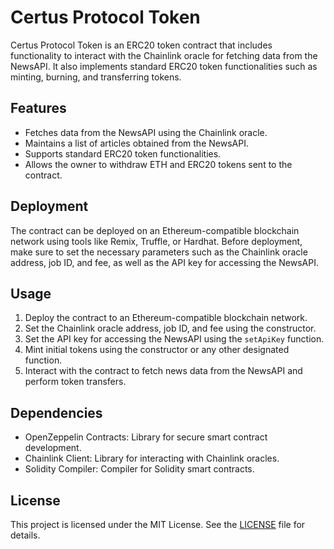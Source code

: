 # Certus Protocol Token

Certus Protocol Token is an ERC20 token contract that includes functionality to interact with the Chainlink oracle for fetching data from the NewsAPI. It also implements standard ERC20 token functionalities such as minting, burning, and transferring tokens.

## Features

- Fetches data from the NewsAPI using the Chainlink oracle.
- Maintains a list of articles obtained from the NewsAPI.
- Supports standard ERC20 token functionalities.
- Allows the owner to withdraw ETH and ERC20 tokens sent to the contract.

## Deployment

The contract can be deployed on an Ethereum-compatible blockchain network using tools like Remix, Truffle, or Hardhat. Before deployment, make sure to set the necessary parameters such as the Chainlink oracle address, job ID, and fee, as well as the API key for accessing the NewsAPI.

## Usage

1. Deploy the contract to an Ethereum-compatible blockchain network.
2. Set the Chainlink oracle address, job ID, and fee using the constructor.
3. Set the API key for accessing the NewsAPI using the `setApiKey` function.
4. Mint initial tokens using the constructor or any other designated function.
5. Interact with the contract to fetch news data from the NewsAPI and perform token transfers.

## Dependencies

- OpenZeppelin Contracts: Library for secure smart contract development.
- Chainlink Client: Library for interacting with Chainlink oracles.
- Solidity Compiler: Compiler for Solidity smart contracts.

## License

This project is licensed under the MIT License. See the [LICENSE](LICENSE) file for details.

